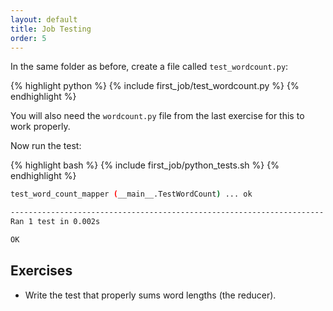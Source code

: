 ```yaml
---
layout: default
title: Job Testing
order: 5
---
```


In the same folder as before, create a file called `test_wordcount.py`:

{% highlight python %}
{% include first_job/test_wordcount.py %}
{% endhighlight %}

You will also need the `wordcount.py` file from the last exercise for this to
work properly.

Now run the test:

{% highlight bash %}
{% include first_job/python_tests.sh %}
{% endhighlight %}

```bash
test_word_count_mapper (__main__.TestWordCount) ... ok

----------------------------------------------------------------------
Ran 1 test in 0.002s

OK
```

Exercises
---------

 * Write the test that properly sums word lengths (the reducer).
